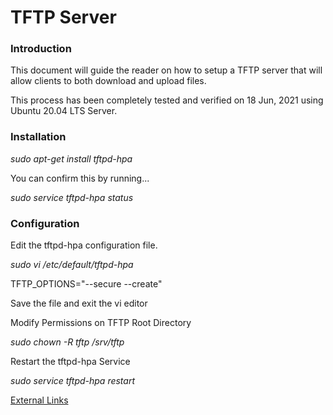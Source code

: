# TFTP Server

### Introduction

This document will guide the reader on how to setup a TFTP server that will allow clients to both download and upload files.

This process has been completely tested and verified on 18 Jun, 2021 using Ubuntu 20.04 LTS Server.

### Installation

*sudo apt-get install tftpd-hpa*

You can confirm this by running...

*sudo service tftpd-hpa status*

### Configuration

Edit the tftpd-hpa configuration file.

*sudo vi /etc/default/tftpd-hpa*

TFTP_OPTIONS="--secure --create"

Save the file and exit the vi editor

Modify Permissions on TFTP Root Directory

*sudo chown -R tftp /srv/tftp*

Restart the tftpd-hpa Service

*sudo service tftpd-hpa restart*

[External Links](https://help.ubuntu.com/community/TFTP)
